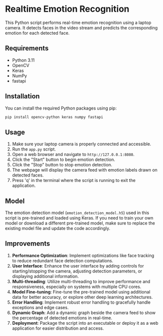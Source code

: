# Realtime Emotion Recognition

This Python script performs real-time emotion recognition using a laptop camera. It detects faces in the video stream and predicts the corresponding emotion for each detected face.

## Requirements

- Python 3.11
- OpenCV
- Keras
- NumPy
- fastapi

## Installation

You can install the required Python packages using pip:

```bash
pip install opencv-python keras numpy fastapi
```

## Usage

1. Make sure your laptop camera is properly connected and accessible.
2. Run the `app.py` script.
3. Open a web browser and navigate to `http://127.0.0.1:8080`.
4. Click the "Start" button to begin emotion detection.
5. Click the "Stop" button to stop emotion detection.
6. The webpage will display the camera feed with emotion labels drawn on detected faces.
7. Press 'q' in the terminal where the script is running to exit the application.

## Model

The emotion detection model (`emotion_detection_model.h5`) used in this script is pre-trained and loaded using Keras. If you need to train your own model or download a different pre-trained model, make sure to replace the existing model file and update the code accordingly.

## Improvements

1. **Performance Optimization**: Implement optimizations like face tracking to reduce redundant face detection computations.
2. **User Interface**: Enhance the user interface by adding controls for starting/stopping the camera, adjusting detection parameters, or displaying additional information.
3. **Multi-threading**: Utilize multi-threading to improve performance and responsiveness, especially on systems with multiple CPU cores.
4. **Model Fine-tuning**: Fine-tune the pre-trained model using additional data for better accuracy, or explore other deep learning architectures.
5. **Error Handling**: Implement robust error handling to gracefully handle exceptions and edge cases.
6. **Dynamic Graph**: Add a dynamic graph beside the camera feed to show the percentage of detected emotions in real-time.
7. **Deployment**: Package the script into an executable or deploy it as a web application for easier distribution and access.
